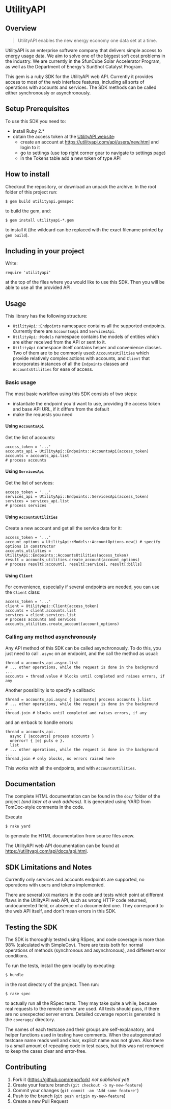 # UtilityAPI

## Overview

> UtilityAPI enables the new energy economy one data set at a time.

UtilityAPI is an enterprise software company that delivers simple access to
energy usage data. We aim to solve one of the biggest soft cost problems in the
industry. We are currently in the SfunCube Solar Accelerator Program, as well as
the Department of Energy's SunShot Catalyst Program.

This gem is a ruby SDK for the UtilityAPI web API. Currently it provides access
to most of the web interface features, including all sorts of operations with
accounts and services. The SDK methods can be called either synchronously or
asynchronously.

## Setup Prerequisites

To use this SDK you need to:

- install Ruby 2.*
- obtain the access token at the [UtilityAPI
  website](https://www.utilityapi.com):
    - create an account at https://utilityapi.com/api/users/new.html and login
      to it
    - go to settings (use top right corner gear to navigate to settings page)
    - in the Tokens table add a new token of type API

## How to install

Checkout the repository, or download an unpack the archive. In the root folder
of this project run:

    $ gem build utilityapi.gemspec

to build the gem, and:

    $ gem install utilityapi-*.gem

to install it (the wildcard can be replaced with the exact filename printed by
`gem build`).

## Including in your project

Write:

    require 'utilityapi'

at the top of the files where you would like to use this SDK. Then you will be
able to use all the provided API.

## Usage

This library has the following structure:

- `UtilityApi::Endpoints` namespace contains all the supported endpoints.
  Currently there are `AccountsApi` and `ServicesApi`.
- `UtilityApi::Models` namespace contains the models of entities which are
  either received from the API or sent to it.
- `UtilityApi` namespace itself contains helper and convenience classes. Two of
  them are to be commonly used: `AccountsUtilities` which provide relatively
  complex actions with accounts, and `Client` that incorporates instances of all
  the `Endpoints` classes and `AccountsUtilities` for ease of access.

### Basic usage

The most basic workflow using this SDK consists of two steps:

- instantiate the endpoint you'd want to use, providing the access token and
  base API URL, if it differs from the default
- make the requests you need

#### Using `AccountsApi`

Get the list of accounts:

    access_token = '...'
    accounts_api = UtilityApi::Endpoints::AccountsApi(access_token)
    accounts = accounts_api.list
    # process accounts

#### Using `ServicesApi`

Get the list of services:

    access_token = '...'
    services_api = UtilityApi::Endpoints::ServicesApi(access_token)
    services = services_api.list
    # process services

#### Using `AccountsUtilities`

Create a new account and get all the service data for it:

    access_token = '...'
    account_options = UtilityApi::Models::AccountOptions.new() # specify options in constructor
    accounts_utilities = UtilityApi::Endpoints::AccountsUtilities(access_token)
    result = accounts_utilities.create_account(account_options)
    # process result[:account], result[:service], result[:bills]

#### Using `Client`

For convenience, especially if several endpoints are needed, you can use the
`Client` class:

    access_token = '...'
    client = UtilityApi::Client(access_token)
    accounts = client.accounts.list
    services = client.services.list
    # process accounts and services
    accounts_utilities.create_account(account_options)

### Calling any method asynchronously

Any API method of this SDK can be called asynchronously. To do this, you just
need to call `.async` on an endpoint, and the call the method as usual:

    thread = accounts_api.async.list
    # ... other operations, while the request is done in the background ...
    accounts = thread.value # blocks until completed and raises errors, if any

Another possibility is to specify a callback:

    thread = accounts_api.async { |accounts| process accounts }.list
    # ... other operations, while the request is done in the background ...
    thread.join # blocks until completed and raises errors, if any

and an errback to handle errors:

    thread = accounts_api.
      async { |accounts| process accounts }
      onerror! { |e| puts e }.
      list
    # ... other operations, while the request is done in the background ...
    thread.join # only blocks, no errors raised here

This works with all the endpoints, and with `AccountsUtilities`.

## Documentation

The complete HTML documentation can be found in the `doc/` folder of the project
*(and later at a web address)*. It is generated using YARD from TomDoc-style
comments in the code.

Execute

    $ rake yard

to generate the HTML documentation from source files anew.

The UtilityAPI web API documentation can be found at
https://utilityapi.com/api/docs/api.html.

## SDK Limitations and Notes

Currently only services and accounts endpoints are supported, no operations with
users and tokens implemented.

There are several `XXX` markers in the code and tests which point at different
flaws in the UtilityAPI web API, such as wrong HTTP code returned, undocumented
field, or absence of a documented one. They correspond to the web API itself,
and don't mean errors in this SDK.

## Testing the SDK

The SDK is thoroughly tested using RSpec, and code coverage is more than 98%
(calculated with SimpleCov). There are tests both for normal operations of
methods (synchronous and asynchronous), and different error conditions.

To run the tests, install the gem locally by executing:

    $ bundle

in the root directory of the project. Then run:

    $ rake spec

to actually run all the RSpec tests. They may take quite a while, because real
requests to the remote server are used. All tests should pass, if there are no
unexpected server errors. Detailed coverage report is generated in the
`coverage/` directory.

The names of each testcase and their groups are self-explanatory, and helper
functions used in testing have comments. When the autogenerated testcase name
reads well and clear, explicit name was not given. Also there is a small amount
of repeating code in test cases, but this was not removed to keep the cases
clear and error-free.

## Contributing

1. Fork it (https://github.com/repo/fork) *not published yet!*
2. Create your feature branch (`git checkout -b my-new-feature`)
3. Commit your changes (`git commit -am 'Add some feature'`)
4. Push to the branch (`git push origin my-new-feature`)
5. Create a new Pull Request

